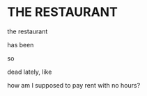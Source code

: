 # THE RESTAURANT
the restaurant </P>
has been</P>
so</P>
dead 
lately, like

how am I 
supposed to 
pay rent
with
no hours?
